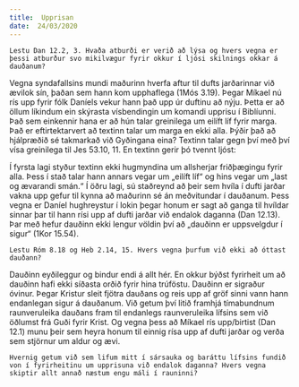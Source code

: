 ```yaml
---
title:  Upprisan
date:  24/03/2020
---
```


`Lestu Dan 12.2, 3. Hvaða atburði er verið að lýsa og hvers vegna er þessi atburður svo mikilvægur fyrir okkur í ljósi skilnings okkar á dauðanum?`

Vegna syndafallsins mundi maðurinn hverfa aftur til dufts jarðarinnar við ævilok sín, þaðan sem hann kom upphaflega (1Mós 3.19). Þegar Míkael nú rís upp fyrir fólk Daníels vekur hann það upp úr duftinu að nýju. Þetta er að öllum líkindum ein skýrasta vísbendingin um komandi upprisu í Biblíunni.  Það sem einkennir hana er að hún talar greinilega um eilíft líf fyrir marga. Það er eftirtektarvert að textinn talar um marga en ekki alla. Þýðir það að hjálpræðið sé takmarkað við Gyðingana eina? Textinn talar gegn því með því vísa greinilega til Jes 53.10, 11. En textinn gerir þó tvennt ljóst:

Í fyrsta lagi styður textinn ekki hugmyndina um allsherjar friðþægingu fyrir alla. Þess í stað talar hann annars vegar um „eilíft líf“ og hins vegar um „last og ævarandi smán.“ Í öðru lagi, sú staðreynd að þeir sem hvíla í dufti jarðar vakna upp gefur til kynna að maðurinn sé án meðvitundar í dauðanum. Þess vegna er Daníel hughreystur í lokin þegar honum er sagt að ganga til hvíldar sinnar þar til hann rísi upp af dufti jarðar við endalok daganna (Dan 12.13). Þar með hefur dauðinn ekki lengur völdin því að „dauðinn er uppsvelgdur í sigur“ (1Kor 15.54).

`Lestu Róm 8.18 og Heb 2.14, 15. Hvers vegna þurfum við ekki að óttast dauðann?`

Dauðinn eyðileggur og bindur endi á allt hér. En okkur býðst fyrirheit um að dauðinn hafi ekki síðasta orðið fyrir hina trúföstu. Dauðinn er sigraður óvinur. Þegar Kristur sleit fjötra dauðans og reis upp af gröf sinni vann hann endanlegan sigur á dauðanum. Við getum því litið framhjá tímabundnum raunveruleika dauðans fram til endanlegs raunveruleika lífsins sem við öðlumst frá Guði fyrir Krist. Og vegna þess að Míkael rís upp/birtist (Dan 12.1) munu þeir sem heyra honum til einnig rísa upp af dufti jarðar og verða sem stjörnur um aldur og ævi.

`Hvernig getum við sem lifum mitt í sársauka og baráttu lífsins fundið von í fyrirheitinu um upprisuna við endalok daganna? Hvers vegna skiptir allt annað næstum engu máli í rauninni?`